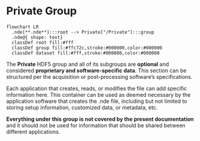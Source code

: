 # **Private** Group

``` mermaid
flowchart LR
  .nde[**.nde**]:::root --> Private["/Private"]:::group
  .nde@{ shape: text}
  classDef root fill:#fff
  classDef group fill:#ffc72c,stroke:#000000,color:#000000
  classDef dataset fill:#fff,stroke:#000000,color:#000000
```

The **Private** HDF5 group and all of its subgroups are **optional** and considered **proprietary and software-specific data**. This section can be structured per the acquisition or post-processing software’s specifications.

Each application that creates, reads, or modifies the file can add specific information here. This container can be used as deemed necessary by the application software that creates the .nde file, including but not limited to storing setup information, customized data, or metadata, etc. 

**Everything under this group is not covered by the present documentation** and it should not be used for information that should be shared between different applications. 